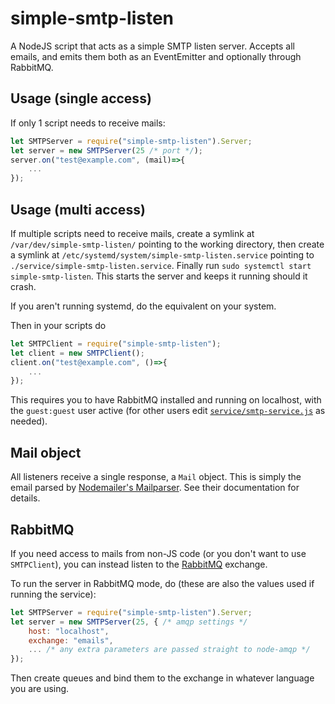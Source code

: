 # simple-smtp-listen

A NodeJS script that acts as a simple SMTP listen server. Accepts all emails, and emits them both as an EventEmitter and optionally through RabbitMQ.

## Usage (single access)

If only 1 script needs to receive mails:

```javascript
let SMTPServer = require("simple-smtp-listen").Server;
let server = new SMTPServer(25 /* port */);
server.on("test@example.com", (mail)=>{
    ...
});
```

## Usage (multi access)

If multiple scripts need to receive mails, create a symlink at `/var/dev/simple-smtp-listen/` pointing to the working directory, then create a symlink at `/etc/systemd/system/simple-smtp-listen.service` pointing to `./service/simple-smtp-listen.service`. Finally run `sudo systemctl start simple-smtp-listen`. This starts the server and keeps it running should it crash.

If you aren't running systemd, do the equivalent on your system.

Then in your scripts do

```javascript
let SMTPClient = require("simple-smtp-listen");
let client = new SMTPClient();
client.on("test@example.com", ()=>{
    ...
});
```

This requires you to have RabbitMQ installed and running on localhost, with the `guest:guest` user active (for other users edit [`service/smtp-service.js`](service/smtp-service.js) as needed).

## Mail object

All listeners receive a single response, a `Mail` object. This is simply the email parsed by [Nodemailer's Mailparser](https://nodemailer.com/extras/mailparser/). See their documentation for details.

## RabbitMQ

If you need access to mails from non-JS code (or you don't want to use `SMTPClient`), you can instead listen to the [RabbitMQ](http://www.rabbitmq.com/) exchange.

To run the server in RabbitMQ mode, do (these are also the values used if running the service):

```javascript
let SMTPServer = require("simple-smtp-listen").Server;
let server = new SMTPServer(25, { /* amqp settings */
    host: "localhost",
    exchange: "emails",
    ... /* any extra parameters are passed straight to node-amqp */
});
```

Then create queues and bind them to the exchange in whatever language you are using.